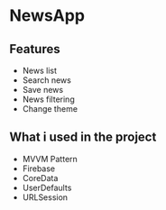 # NewsApp

## Features

- News list
- Search news
- Save news
- News filtering
- Change theme

## What i used in the project

- MVVM Pattern
- Firebase
- CoreData
- UserDefaults
- URLSession
